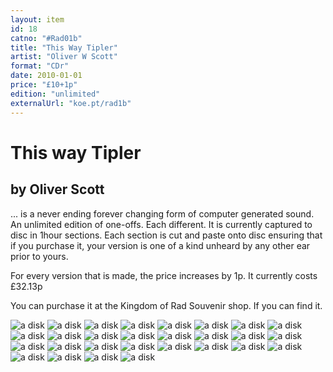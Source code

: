 ```yaml
---
layout: item
id: 18
catno: "#Rad01b"
title: "This Way Tipler"
artist: "Oliver W Scott"
format: "CDr"
date: 2010-01-01
price: "£10+1p"
edition: "unlimited"
externalUrl: "koe.pt/rad1b"
---
```


# This way Tipler
## by Oliver Scott

... is a never ending forever changing form of computer generated sound. An unlimited edition of one-offs. Each different. It is currently captured to disc in 1hour sections. Each section is cut and paste onto disc ensuring that if you purchase it, your version is one of a kind unheard by any other ear prior to yours.

For every version that is made, the price increases by 1p.
It currently costs £32.13p

You can purchase it at the Kingdom of Rad Souvenir shop. If you can find it.

![a disk](https://github.com/oscott/catalogue/blob/84e0b3dee86af836863b3a7c1cc7f70ea82f5846/_catalog/1st12/IMG_1906.jpg "an image of the 1st 12 made")
![a disk](https://github.com/oscott/catalogue/blob/84e0b3dee86af836863b3a7c1cc7f70ea82f5846/_catalog/1st12/IMG_1848.jpg "an image of the 1st 12 made")
![a disk](https://github.com/oscott/catalogue/blob/84e0b3dee86af836863b3a7c1cc7f70ea82f5846/_catalog/1st12/IMG_1866.jpg "an image of the 1st 12 made")
![a disk](https://github.com/oscott/catalogue/blob/84e0b3dee86af836863b3a7c1cc7f70ea82f5846/_catalog/1st12/IMG_1874.jpg "an image of the 1st 12 made")
![a disk](https://github.com/oscott/catalogue/blob/84e0b3dee86af836863b3a7c1cc7f70ea82f5846/_catalog/1st12/IMG_1876.jpg "an image of the 1st 12 made")
![a disk](https://github.com/oscott/catalogue/blob/84e0b3dee86af836863b3a7c1cc7f70ea82f5846/_catalog/1st12/IMG_1877.jpg "an image of the 1st 12 made")
![a disk](https://github.com/oscott/catalogue/blob/84e0b3dee86af836863b3a7c1cc7f70ea82f5846/_catalog/1st12/IMG_1878.jpg "an image of the 1st 12 made")
![a disk](https://github.com/oscott/catalogue/blob/84e0b3dee86af836863b3a7c1cc7f70ea82f5846/_catalog/1st12/IMG_1879.jpg "an image of the 1st 12 made")
![a disk](https://github.com/oscott/catalogue/blob/84e0b3dee86af836863b3a7c1cc7f70ea82f5846/_catalog/1st12/IMG_1880.jpg "an image of the 1st 12 made")
![a disk](https://github.com/oscott/catalogue/blob/84e0b3dee86af836863b3a7c1cc7f70ea82f5846/_catalog/1st12/IMG_1881.jpg "an image of the 1st 12 made")
![a disk](https://github.com/oscott/catalogue/blob/84e0b3dee86af836863b3a7c1cc7f70ea82f5846/_catalog/1st12/IMG_1882.jpg "an image of the 1st 12 made")
![a disk](https://github.com/oscott/catalogue/blob/84e0b3dee86af836863b3a7c1cc7f70ea82f5846/_catalog/1st12/IMG_1883.jpg "an image of the 1st 12 made")
![a disk](https://github.com/oscott/catalogue/blob/84e0b3dee86af836863b3a7c1cc7f70ea82f5846/_catalog/1st12/IMG_1884.jpg "an image of the 1st 12 made")
![a disk](https://github.com/oscott/catalogue/blob/84e0b3dee86af836863b3a7c1cc7f70ea82f5846/_catalog/1st12/IMG_1885.jpg "an image of the 1st 12 made")
![a disk](https://github.com/oscott/catalogue/blob/84e0b3dee86af836863b3a7c1cc7f70ea82f5846/_catalog/1st12/IMG_1886.jpg "an image of the 1st 12 made")
![a disk](https://github.com/oscott/catalogue/blob/84e0b3dee86af836863b3a7c1cc7f70ea82f5846/_catalog/1st12/IMG_1887.jpg "an image of the 1st 12 made")
![a disk](https://github.com/oscott/catalogue/blob/84e0b3dee86af836863b3a7c1cc7f70ea82f5846/_catalog/1st12/IMG_1888.jpg "an image of the 1st 12 made")
![a disk](https://github.com/oscott/catalogue/blob/84e0b3dee86af836863b3a7c1cc7f70ea82f5846/_catalog/1st12/IMG_1889.jpg "an image of the 1st 12 made")
![a disk](https://github.com/oscott/catalogue/blob/84e0b3dee86af836863b3a7c1cc7f70ea82f5846/_catalog/1st12/IMG_1890.jpg "an image of the 1st 12 made")
![a disk](https://github.com/oscott/catalogue/blob/84e0b3dee86af836863b3a7c1cc7f70ea82f5846/_catalog/1st12/IMG_1891.jpg "an image of the 1st 12 made")
![a disk](https://github.com/oscott/catalogue/blob/84e0b3dee86af836863b3a7c1cc7f70ea82f5846/_catalog/1st12/IMG_1892.jpg "an image of the 1st 12 made")
![a disk](https://github.com/oscott/catalogue/blob/84e0b3dee86af836863b3a7c1cc7f70ea82f5846/_catalog/1st12/IMG_1893.jpg "an image of the 1st 12 made")
![a disk](https://github.com/oscott/catalogue/blob/84e0b3dee86af836863b3a7c1cc7f70ea82f5846/_catalog/1st12/IMG_1894.jpg "an image of the 1st 12 made")
![a disk](https://github.com/oscott/catalogue/blob/84e0b3dee86af836863b3a7c1cc7f70ea82f5846/_catalog/1st12/IMG_1895.jpg "an image of the 1st 12 made")
![a disk](https://github.com/oscott/catalogue/blob/84e0b3dee86af836863b3a7c1cc7f70ea82f5846/_catalog/1st12/IMG_1896.jpg "an image of the 1st 12 made")
![a disk](https://github.com/oscott/catalogue/blob/84e0b3dee86af836863b3a7c1cc7f70ea82f5846/_catalog/1st12/IMG_1897.jpg "an image of the 1st 12 made")
![a disk](https://github.com/oscott/catalogue/blob/84e0b3dee86af836863b3a7c1cc7f70ea82f5846/_catalog/1st12/IMG_1902.jpg "an image of the 1st 12 made")
![a disk](https://github.com/oscott/catalogue/blob/84e0b3dee86af836863b3a7c1cc7f70ea82f5846/_catalog/1st12/IMG_1905.jpg "an image of the 1st 12 made")

